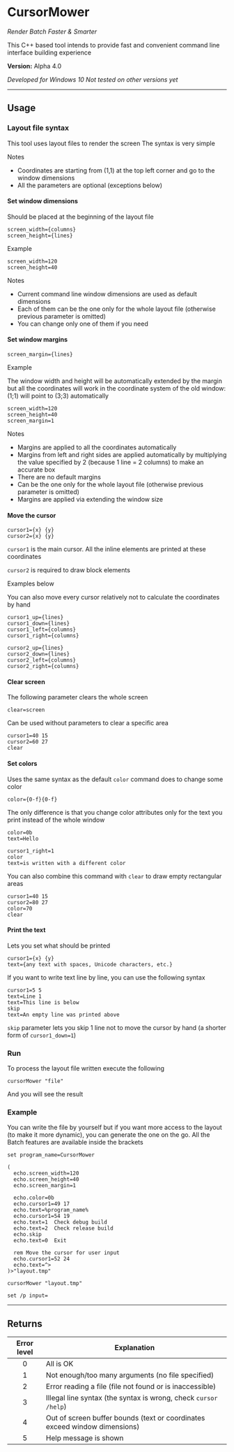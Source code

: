 # CursorMower

*Render Batch Faster & Smarter*

This C++ based tool intends to provide fast and convenient command line interface building experience

**Version:** Alpha 4.0

*Developed for Windows 10*
*Not tested on other versions yet*

---

## Usage

### Layout file syntax

This tool uses layout files to render the screen
The syntax is very simple

Notes

- Coordinates are starting from (1,1) at the top left corner and go to the window dimensions
- All the parameters are optional (exceptions below)

#### Set window dimensions

Should be placed at the beginning of the layout file

```batch
screen_width={columns}
screen_height={lines}
```

Example

```batch
screen_width=120
screen_height=40
```

Notes

- Current command line window dimensions are used as default dimensions
- Each of them can be the one only for the whole layout file (otherwise previous parameter is omitted)
- You can change only one of them if you need

#### Set window margins

```batch
screen_margin={lines}
```

Example

The window width and height will be automatically extended by the margin but all the coordinates will work in the coordinate system of the old window: (1;1) will point to (3;3) automatically

```batch
screen_width=120
screen_height=40
screen_margin=1
```

Notes

- Margins are applied to all the coordinates automatically
- Margins from left and right sides are applied automatically by multiplying the value specified by 2 (because 1 line = 2 columns) to make an accurate box
- There are no default margins
- Can be the one only for the whole layout file (otherwise previous parameter is omitted)
- Margins are applied via extending the window size

#### Move the cursor

```batch
cursor1={x} {y}
cursor2={x} {y}
```

`cursor1` is the main cursor. All the inline elements are printed at these coordinates

`cursor2` is required to draw block elements

Examples below

You can also move every cursor relatively not to calculate the coordinates by hand

```batch
cursor1_up={lines}
cursor1_down={lines}
cursor1_left={columns}
cursor1_right={columns}

cursor2_up={lines}
cursor2_down={lines}
cursor2_left={columns}
cursor2_right={columns}
```

#### Clear screen

The following parameter clears the whole screen

```batch
clear=screen
```

Can be used without parameters to clear a specific area

```batch
cursor1=40 15
cursor2=60 27
clear
```

#### Set colors

Uses the same syntax as the default `color` command does to change some color

```batch
color={0-f}{0-f}
```

The only difference is that you change color attributes only for the text you print instead of the whole window

```batch
color=0b
text=Hello

cursor1_right=1
color
text=is written with a different color
```

You can also combine this command with `clear` to draw empty rectangular areas

```batch
cursor1=40 15
cursor2=80 27
color=70
clear
```

#### Print the text

Lets you set what should be printed

```batch
cursor1={x} {y}
text={any text with spaces, Unicode characters, etc.}
```

If you want to write text line by line, you can use the following syntax

```batch
cursor1=5 5
text=Line 1
text=This line is below
skip
text=An empty line was printed above
```

`skip` parameter lets you skip 1 line not to move the cursor by hand (a shorter form of `cursor1_down=1`)

### Run

To process the layout file written execute the following

```batch
cursorMower "file"
```

And you will see the result

### Example

You can write the file by yourself but if you want more access to the layout (to make it more dynamic), you can generate the one on the go. All the Batch features are available inside the brackets

```batch
set program_name=CursorMower

(
  echo.screen_width=120
  echo.screen_height=40
  echo.screen_margin=1

  echo.color=0b
  echo.cursor1=49 17
  echo.text=%program_name%
  echo.cursor1=54 19
  echo.text=1  Check debug build
  echo.text=2  Check release build
  echo.skip
  echo.text=0  Exit

  rem Move the cursor for user input
  echo.cursor1=52 24
  echo.text=^> 
)>"layout.tmp"

cursorMower "layout.tmp"

set /p input=
```

---

## Returns

| Error level | Explanation                                                                |
|:-----------:| -------------------------------------------------------------------------- |
|      0      | All is OK                                                                  |
|      1      | Not enough/too many arguments (no file specified)                          |
|      2      | Error reading a file (file not found or is inaccessible)                   |
|      3      | Illegal line syntax (the syntax is wrong, check `cursor /help`)            |
|      4      | Out of screen buffer bounds (text or coordinates exceed window dimensions) |
|      5      | Help message is shown                                                      |